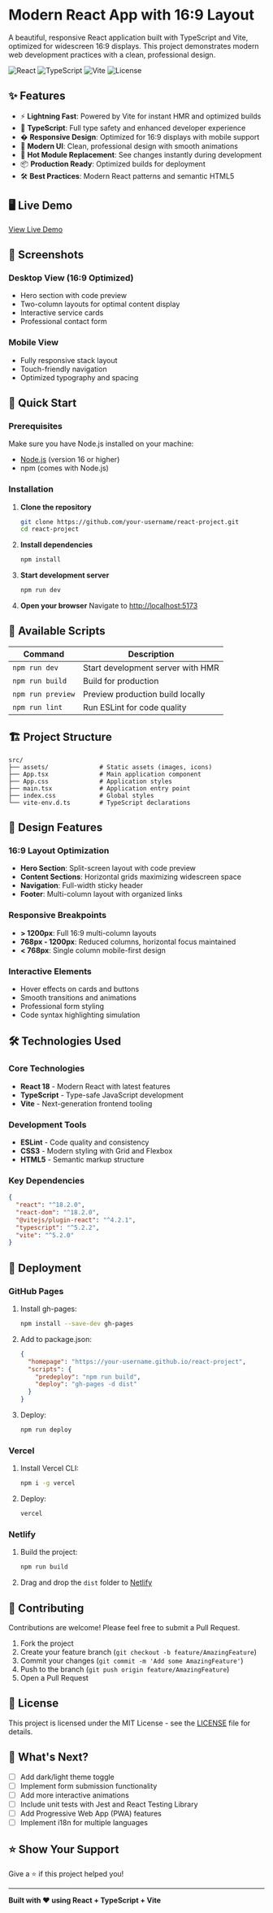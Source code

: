 # Modern React App with 16:9 Layout

A beautiful, responsive React application built with TypeScript and Vite, optimized for widescreen 16:9 displays. This project demonstrates modern web development practices with a clean, professional design.

![React](https://img.shields.io/badge/React-18.2.0-blue.svg)
![TypeScript](https://img.shields.io/badge/TypeScript-5.2.2-blue.svg)
![Vite](https://img.shields.io/badge/Vite-5.2.0-646CFF.svg)
![License](https://img.shields.io/badge/License-MIT-green.svg)

## ✨ Features

- ⚡ **Lightning Fast**: Powered by Vite for instant HMR and optimized builds
- 🔷 **TypeScript**: Full type safety and enhanced developer experience
- � **Responsive Design**: Optimized for 16:9 displays with mobile support
- 🎨 **Modern UI**: Clean, professional design with smooth animations
- 🚀 **Hot Module Replacement**: See changes instantly during development
- 📦 **Production Ready**: Optimized builds for deployment
- 🛠️ **Best Practices**: Modern React patterns and semantic HTML5

## 🖥️ Live Demo

[View Live Demo](https://kitti0403.github.io/react-project)

## 📸 Screenshots

### Desktop View (16:9 Optimized)
- Hero section with code preview
- Two-column layouts for optimal content display
- Interactive service cards
- Professional contact form

### Mobile View
- Fully responsive stack layout
- Touch-friendly navigation
- Optimized typography and spacing

## 🚀 Quick Start

### Prerequisites

Make sure you have Node.js installed on your machine:
- [Node.js](https://nodejs.org/) (version 16 or higher)
- npm (comes with Node.js)

### Installation

1. **Clone the repository**
   ```bash
   git clone https://github.com/your-username/react-project.git
   cd react-project
   ```

2. **Install dependencies**
   ```bash
   npm install
   ```

3. **Start development server**
   ```bash
   npm run dev
   ```

4. **Open your browser**
   Navigate to [http://localhost:5173](http://localhost:5173)

## 📜 Available Scripts

| Command | Description |
|---------|-------------|
| `npm run dev` | Start development server with HMR |
| `npm run build` | Build for production |
| `npm run preview` | Preview production build locally |
| `npm run lint` | Run ESLint for code quality |

## 🏗️ Project Structure

```
src/
├── assets/              # Static assets (images, icons)
├── App.tsx              # Main application component
├── App.css              # Application styles
├── main.tsx             # Application entry point
├── index.css            # Global styles
└── vite-env.d.ts        # TypeScript declarations
```

## 🎨 Design Features

### 16:9 Layout Optimization
- **Hero Section**: Split-screen layout with code preview
- **Content Sections**: Horizontal grids maximizing widescreen space
- **Navigation**: Full-width sticky header
- **Footer**: Multi-column layout with organized links

### Responsive Breakpoints
- **> 1200px**: Full 16:9 multi-column layouts
- **768px - 1200px**: Reduced columns, horizontal focus maintained
- **< 768px**: Single column mobile-first design

### Interactive Elements
- Hover effects on cards and buttons
- Smooth transitions and animations
- Professional form styling
- Code syntax highlighting simulation

## 🛠️ Technologies Used

### Core Technologies
- **React 18** - Modern React with latest features
- **TypeScript** - Type-safe JavaScript development
- **Vite** - Next-generation frontend tooling

### Development Tools
- **ESLint** - Code quality and consistency
- **CSS3** - Modern styling with Grid and Flexbox
- **HTML5** - Semantic markup structure

### Key Dependencies
```json
{
  "react": "^18.2.0",
  "react-dom": "^18.2.0",
  "@vitejs/plugin-react": "^4.2.1",
  "typescript": "^5.2.2",
  "vite": "^5.2.0"
}
```

## 🚀 Deployment

### GitHub Pages
1. Install gh-pages:
   ```bash
   npm install --save-dev gh-pages
   ```

2. Add to package.json:
   ```json
   {
     "homepage": "https://your-username.github.io/react-project",
     "scripts": {
       "predeploy": "npm run build",
       "deploy": "gh-pages -d dist"
     }
   }
   ```

3. Deploy:
   ```bash
   npm run deploy
   ```

### Vercel
1. Install Vercel CLI:
   ```bash
   npm i -g vercel
   ```

2. Deploy:
   ```bash
   vercel
   ```

### Netlify
1. Build the project:
   ```bash
   npm run build
   ```

2. Drag and drop the `dist` folder to [Netlify](https://netlify.com)

## 🤝 Contributing

Contributions are welcome! Please feel free to submit a Pull Request.

1. Fork the project
2. Create your feature branch (`git checkout -b feature/AmazingFeature`)
3. Commit your changes (`git commit -m 'Add some AmazingFeature'`)
4. Push to the branch (`git push origin feature/AmazingFeature`)
5. Open a Pull Request

## 📝 License

This project is licensed under the MIT License - see the [LICENSE](LICENSE) file for details.

## 🎯 What's Next?

- [ ] Add dark/light theme toggle
- [ ] Implement form submission functionality
- [ ] Add more interactive animations
- [ ] Include unit tests with Jest and React Testing Library
- [ ] Add Progressive Web App (PWA) features
- [ ] Implement i18n for multiple languages

## ⭐ Show Your Support

Give a ⭐ if this project helped you!

---

**Built with ❤️ using React + TypeScript + Vite**
